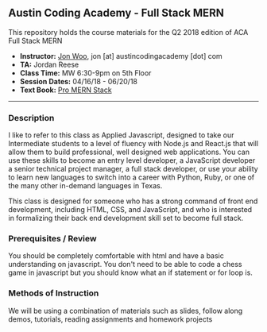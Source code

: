 ## Austin Coding Academy - Full Stack MERN

This repository holds the course materials for the Q2 2018 edition of 
ACA Full Stack MERN


- __Instructor:__ [Jon Woo](http://github.com/jw56578), jon [at] austincodingacademy [dot] com
- __TA:__ Jordan Reese
- __Class Time:__ MW 6:30-9pm on 5th Floor
- __Session Dates:__ 04/16/18 - 06/20/18
- __Text Book:__ [Pro MERN Stack](https://drive.google.com/open?id=1gkHFLZhoDJN0kCm2vgA8nkWX-w4zHQtu)


-----



### Description
I like to refer to this class as Applied Javascript, designed to take our Intermediate students to a level of fluency with Node.js and React.js that will allow them to build professional, well designed web applications. You can use these skills to become an entry level developer, a JavaScript developer a senior technical project manager, a full stack developer, or use your ability to learn new languages to switch into a career with Python, Ruby, or one of the many other in-demand languages in Texas.

This class is designed for someone who has a strong command of front end development, including HTML, CSS, and JavaScript, and who is interested in formalizing their back end development skill set to become full stack.


### Prerequisites / Review
You should be completely comfortable with html and have a basic understanding on javascript. You don't need to be able to code a chess game in javascript but you should know what an if statement or for loop is.



### Methods of Instruction

We will be using a combination of materials such as slides, follow along demos, tutorials, 
reading assignments and homework projects


